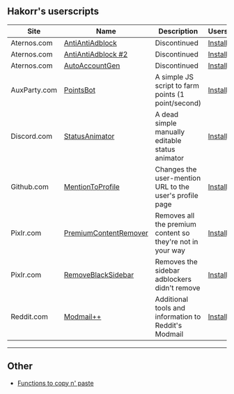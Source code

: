 ## Hakorr's userscripts

| Site | Name | Description | Userscript | Other |
|---|---|---|---|---|
| Aternos.com | [AntiAntiAdblock](https://github.com/Hakorr/Userscripts/tree/main/Aternos.com/AntiAntiAdblock) | Discontinued | [Install](https://github.com/Hakorr/Userscripts/raw/main/Aternos.com/AntiAntiAdblock/antiantiadblock.user.js) | [Site](https://hakorr.github.io/Userscripts/Aternos/AntiAntiAdblock/) |
| Aternos.com | [AntiAntiAdblock #2](https://github.com/Hakorr/Userscripts/tree/main/Aternos.com/AntiAntiAdblock%20%232) | Discontinued | [Install](https://github.com/Hakorr/Userscripts/raw/main/Aternos.com/AntiAntiAdblock%20%232/antiantiadblock2.user.js) | |
| Aternos.com | [AutoAccountGen](https://github.com/Hakorr/Userscripts/tree/main/Aternos.com/AutoAccountGen) | Discontinued | [Install](https://github.com/Hakorr/Userscripts/raw/main/Aternos.com/AutoAccountGen/autoaccountgen.user.js) | |
| AuxParty.com | [PointsBot](https://github.com/Hakorr/Userscripts/tree/main/AuxParty.com/PointsBot) | A simple JS script to farm points (1 point/second) | [Install](https://github.com/Hakorr/Userscripts/blob/main/AuxParty.com/PointsBot/pointsbot.user.js) | |
| Discord.com | [StatusAnimator](https://github.com/Hakorr/Userscripts/tree/main/Discord.com/StatusAnimator) | A dead simple manually editable status animator | [Install](https://github.com/Hakorr/Userscripts/raw/main/Discord.com/StatusAnimator/statusanimator.user.js) | |
| Github.com | [MentionToProfile](https://github.com/Hakorr/Userscripts/tree/main/Github.com/MentionToProfile) | Changes the user-mention URL to the user's profile page | [Install](https://github.com/Hakorr/Userscripts/raw/main/Github.com/MentionToProfile/mentiontoprofile.user.js) | |
| Pixlr.com | [PremiumContentRemover](https://github.com/Hakorr/Userscripts/tree/main/Pixlr.com/PremiumContentRemover) | Removes all the premium content so they're not in your way | [Install](https://github.com/Hakorr/Userscripts/raw/main/Pixlr.com/PremiumContentRemover/premiumcontentremover.user.js) | |
| Pixlr.com | [RemoveBlackSidebar](https://github.com/Hakorr/Userscripts/tree/main/Pixlr.com/RemoveBlackSidebar)  | Removes the sidebar adblockers didn't remove | [Install](https://github.com/Hakorr/Userscripts/raw/main/Pixlr.com/RemoveBlackSidebar/removeblacksidebar.user.js) | |
| Reddit.com | [Modmail++](https://github.com/Hakorr/Userscripts/tree/main/Reddit.com/ModmailExtraInfo) | Additional tools and information to Reddit's Modmail | [Install](https://github.com/Hakorr/Userscripts/raw/main/Reddit.com/ModmailExtraInfo/modmailextrainfo.user.js) | |

---

## Other

* [Functions to copy n' paste](https://hakorr.github.io/Userscripts/functions)
